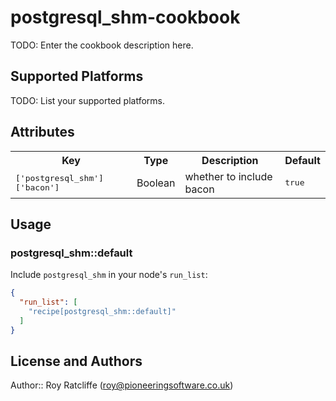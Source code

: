 # postgresql_shm-cookbook

TODO: Enter the cookbook description here.

## Supported Platforms

TODO: List your supported platforms.

## Attributes

<table>
  <tr>
    <th>Key</th>
    <th>Type</th>
    <th>Description</th>
    <th>Default</th>
  </tr>
  <tr>
    <td><tt>['postgresql_shm']['bacon']</tt></td>
    <td>Boolean</td>
    <td>whether to include bacon</td>
    <td><tt>true</tt></td>
  </tr>
</table>

## Usage

### postgresql_shm::default

Include `postgresql_shm` in your node's `run_list`:

```json
{
  "run_list": [
    "recipe[postgresql_shm::default]"
  ]
}
```

## License and Authors

Author:: Roy Ratcliffe (<roy@pioneeringsoftware.co.uk>)

